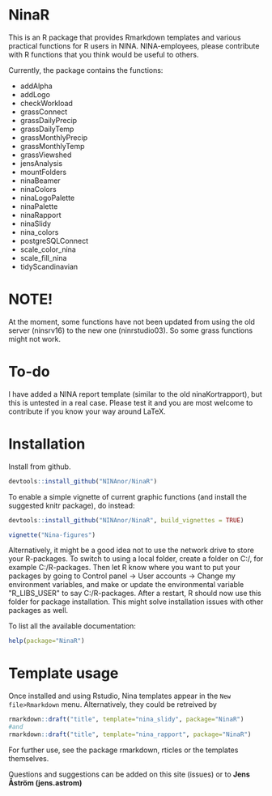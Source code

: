 # NinaR
This is an R package that provides Rmarkdown templates and various practical functions for R users in NINA. NINA-employees, please contribute with R functions that you think would be useful to others. 

Currently, the package contains the functions:

* addAlpha
* addLogo
* checkWorkload
* grassConnect
* grassDailyPrecip
* grassDailyTemp
* grassMonthlyPrecip
* grassMonthlyTemp
* grassViewshed
* jensAnalysis
* mountFolders
* ninaBeamer
* ninaColors
* ninaLogoPalette
* ninaPalette
* ninaRapport
* ninaSlidy
* nina_colors
* postgreSQLConnect
* scale_color_nina
* scale_fill_nina
* tidyScandinavian

# NOTE!
At the moment, some functions have not been updated from using the old server (ninsrv16) to the new one (ninrstudio03). So some grass functions might not work.

# To-do
I have added a NINA report template (similar to the old ninaKortrapport), but this is untested in a real case. Please test it and you are most welcome to contribute if you know your way around LaTeX.

# Installation

Install from github.
```r
devtools::install_github("NINAnor/NinaR")
```
To enable a simple vignette of current graphic functions (and install the suggested knitr package), do instead:

```r
devtools::install_github("NINAnor/NinaR", build_vignettes = TRUE)

vignette("Nina-figures")
```

Alternatively, it might be a good idea not to use the network drive to store your R-packages. To switch to using a local folder, create a folder on C:/, for example C:/R-packages. Then let R know where you want to put your packages by going to Control panel -> User accounts -> Change my environment variables, and make or update the environmental variable "R_LIBS_USER" to say C:/R-packages. After a restart, R should now use this folder for package installation. This might solve installation issues with other packages as well.


To list all the available documentation:
```r
help(package="NinaR")
```


# Template usage
Once installed and using Rstudio, Nina templates appear in the `New file>Rmarkdown` menu. Alternatively, they could be retreived by 
```r 
rmarkdown::draft("title", template="nina_slidy", package="NinaR")
#and
rmarkdown::draft("title", template="nina_rapport", package="NinaR")
``` 
For further use, see the package rmarkdown, rticles or the templates themselves.

Questions and suggestions can be added on this site (issues) or to **Jens Åström (jens.astrom)**
